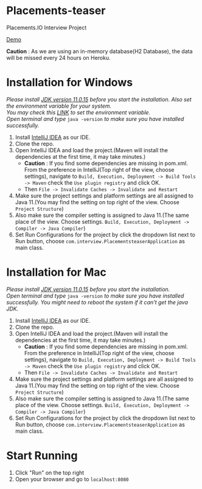 # Placements-teaser
Placements.IO Interview Project

[Demo](https://rocky-basin-57012.herokuapp.com/)

**Caution** : As we are using an in-memory database(H2 Database), the data will be missed every 24 hours on Heroku.

# Installation for Windows
*Please install [JDK version 11.0.15](https://www.oracle.com/tw/java/technologies/javase/jdk11-archive-downloads.html) before you start the installation. Also set the environment variable for your system.*  
*You may check this [LINK](https://www.ibm.com/docs/en/b2b-integrator/5.2?topic=installation-setting-java-variables-in-windows) to set the environment variable.*  
*Open terminal and type* `java -version` *to make sure you have installed successfully.*


1. Install [IntelliJ IDEA](https://www.jetbrains.com/idea/download/#section=windows) as our IDE.
2. Clone the repo.
3. Open IntelliJ IDEA and load the project.(Maven will install the dependencies at the first time, it may take minutes.)  
   - **Caution** : If you find some dependencies are missing in pom.xml. From the preference in IntelliJ(Top right of the view, choose settings), navigate to `Build, Execution, Deployment -> Build Tools -> Maven` check the `Use plugin registry` and click OK.  
   - Then `File -> Invalidate Caches -> Invalidate and Restart`
4. Make sure the project settings and platform settings are all assigned to Java 11.(You may find the setting on top right of the view. Choose `Project Structure`)
5. Also make sure the compiler setting is assigned to Java 11.(The same place of the view. Choose settings. `Build, Execution, Deployment -> Compiler -> Java Compiler`)
6. Set Run Configurations for the project by click the dropdown list next to Run button, choose `com.interview.PlacementsteaserApplication` as main class.

# Installation for Mac
*Please install [JDK version 11.0.15](https://www.oracle.com/tw/java/technologies/javase/jdk11-archive-downloads.html) before you start the installation.*   
*Open terminal and type* `java -version` *to make sure you have installed successfully. You might need to reboot the system if it can't get the java JDK.*


1. Install [IntelliJ IDEA](https://www.jetbrains.com/idea/download/#section=windows) as our IDE.
2. Clone the repo.
3. Open IntelliJ IDEA and load the project.(Maven will install the dependencies at the first time, it may take minutes.)
   - **Caution** : If you find some dependencies are missing in pom.xml. From the preference in IntelliJ(Top right of the view, choose settings), navigate to `Build, Execution, Deployment -> Build Tools -> Maven` check the `Use plugin registry` and click OK.
   - Then `File -> Invalidate Caches -> Invalidate and Restart`
4. Make sure the project settings and platform settings are all assigned to Java 11.(You may find the setting on top right of the view. Choose `Project Structure`)
5. Also make sure the compiler setting is assigned to Java 11.(The same place of the view. Choose settings. `Build, Execution, Deployment -> Compiler -> Java Compiler`)
6. Set Run Configurations for the project by click the dropdown list next to Run button, choose `com.interview.PlacementsteaserApplication` as main class.

# Start Running
1. Click "Run" on the top right
2. Open your browser and go to `localhost:8080`
